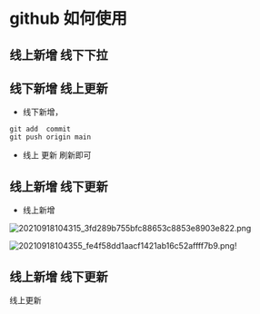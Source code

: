 # github 如何使用
## 线上新增 线下下拉

## 线下新增 线上更新


- 线下新增，
```
git add  commit 
git push origin main
```
- 线上 更新 刷新即可


## 线上新增 线下更新
- 线上新增

![20210918104315_3fd289b755bfc88653c8853e8903e822.png](https://zjj-1307432767.cos.ap-shanghai.myqcloud.com/20210918104315_3fd289b755bfc88653c8853e8903e822.png?q-sign-algorithm=sha1&q-ak=AKIDvgBQO5VeWZMs74l8G7gyzjCPL1RbU5PU&q-sign-time=1631932994;1663468994&q-key-time=1631932994;1663468994&q-header-list=&q-url-param-list=&q-signature=7e978921cab1a68db58d9de90e72cd84643e85de)


![20210918104355_fe4f58dd1aacf1421ab16c52affff7b9.png](https://zjj-1307432767.cos.ap-shanghai.myqcloud.com/20210918104355_fe4f58dd1aacf1421ab16c52affff7b9.png?q-sign-algorithm=sha1&q-ak=AKIDvgBQO5VeWZMs74l8G7gyzjCPL1RbU5PU&q-sign-time=1631933035;1663469035&q-key-time=1631933035;1663469035&q-header-list=&q-url-param-list=&q-signature=cebaa845d8bf3f11b426cc76192a64f2d469f1a7)!

## 线上新增 线下更新
线上更新 


